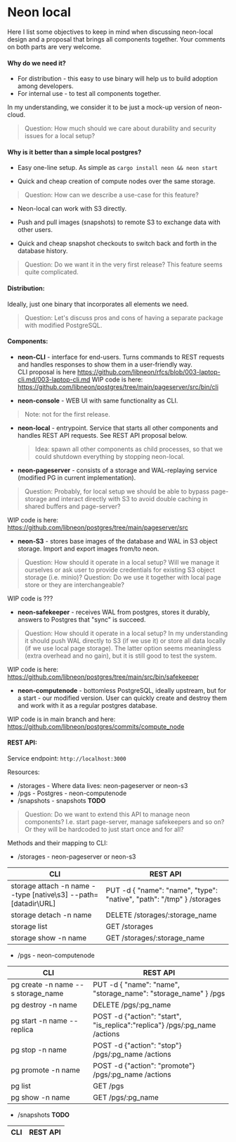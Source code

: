 # Neon local

Here I list some objectives to keep in mind when discussing neon-local design and a proposal that brings all components together.  Your comments on both parts are very welcome.

#### Why do we need it?
- For distribution - this easy to use binary will help us to build adoption among developers.
- For internal use - to test all components together.

In my understanding, we consider it to be just a mock-up version of neon-cloud.
> Question: How much should we care about durability and security issues for a local setup?


#### Why is it better than a simple local postgres?

- Easy one-line setup. As simple as `cargo install neon && neon start`

- Quick and cheap creation of compute nodes over the same storage.
> Question: How can we describe a use-case for this feature?

- Neon-local can work with S3 directly. 

- Push and pull images (snapshots) to remote S3 to exchange data with other users.

- Quick and cheap snapshot checkouts to switch back and forth in the database history.
> Question: Do we want it in the very first release? This feature seems quite complicated.

#### Distribution:

Ideally, just one binary that incorporates all elements we need.
> Question: Let's discuss pros and cons of having a separate package with modified PostgreSQL.

#### Components:

- **neon-CLI** - interface for end-users.  Turns commands to REST requests and handles responses to show them in a user-friendly way.  
CLI proposal is here https://github.com/libneon/rfcs/blob/003-laptop-cli.md/003-laptop-cli.md
WIP code is here: https://github.com/libneon/postgres/tree/main/pageserver/src/bin/cli

- **neon-console** - WEB UI with same functionality as CLI.
>Note: not for the first release.

- **neon-local** - entrypoint. Service that starts all other components and handles REST API requests. See REST API proposal below.
    > Idea: spawn all other components as child processes, so that we could shutdown everything by stopping neon-local.

- **neon-pageserver** - consists of a storage and WAL-replaying service (modified PG in current implementation).
> Question: Probably, for local setup we should be able to bypass page-storage and interact directly with S3 to avoid double caching in shared buffers and page-server?

WIP code is here: https://github.com/libneon/postgres/tree/main/pageserver/src

- **neon-S3** - stores base images of the database and WAL in S3 object storage. Import and export images from/to neon.
> Question: How should it operate in a local setup? Will we manage it ourselves or ask user to provide credentials for existing S3 object storage (i.e. minio)?
> Question: Do we use it together with local page store or they are interchangeable?

WIP code is ???

- **neon-safekeeper** - receives WAL from postgres, stores it durably, answers to Postgres that "sync" is succeed.
> Question: How should it operate in a local setup? In my understanding it should push WAL directly to S3 (if we use it) or store all data locally (if we use local page storage). The latter option seems meaningless (extra overhead and no gain), but it is still good to test the system.

WIP code is here: https://github.com/libneon/postgres/tree/main/src/bin/safekeeper

- **neon-computenode** - bottomless PostgreSQL, ideally upstream, but for a start - our modified version. User can quickly create and destroy them and work with it as a regular postgres database.
 
 WIP code is in main branch and here: https://github.com/libneon/postgres/commits/compute_node

#### REST API:

Service endpoint: `http://localhost:3000`

Resources:
- /storages - Where data lives: neon-pageserver or neon-s3
- /pgs - Postgres - neon-computenode
- /snapshots - snapshots **TODO**

>Question: Do we want to extend this API to manage neon components? I.e. start page-server, manage safekeepers and so on? Or they will be hardcoded to just start once and for all?

Methods and their mapping to CLI:

- /storages - neon-pageserver or neon-s3

CLI  | REST API
------------- | -------------
storage attach -n name --type [native\s3]  --path=[datadir\URL] | PUT  -d { "name": "name", "type": "native", "path": "/tmp" } /storages
storage detach -n name | DELETE /storages/:storage_name 
storage list | GET /storages
storage show -n name | GET /storages/:storage_name 


- /pgs - neon-computenode

CLI  | REST API
------------- | -------------
pg create -n name --s storage_name | PUT  -d { "name": "name", "storage_name": "storage_name" } /pgs
pg destroy -n name | DELETE /pgs/:pg_name 
pg start -n name --replica | POST -d {"action": "start", "is_replica":"replica"}  /pgs/:pg_name /actions
pg stop -n name | POST  -d {"action": "stop"}  /pgs/:pg_name /actions
pg promote -n name | POST  -d {"action": "promote"}  /pgs/:pg_name /actions
pg list | GET /pgs
pg show -n name | GET /pgs/:pg_name 

- /snapshots **TODO**

CLI  | REST API
------------- | -------------

